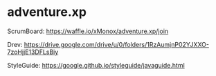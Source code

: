# adventure.xp

ScrumBoard:
https://waffle.io/xMonox/adventure.xp/join

Drev:
https://drive.google.com/drive/u/0/folders/1RzAumjnP02YJXXO-7zoHjjE13DFLsBiy

StyleGuide:
https://google.github.io/styleguide/javaguide.html
